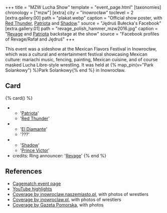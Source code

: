 +++
title = "MZW Lucha Show"
template = "event_page.html"
[taxonomies]
chronology = ["mzw"]
[extra]
city = "Inowrocław"
toclevel = 2
[extra.gallery.00]
path = "plakat.webp"
caption = "Official show poster, with [Red Thunder](@/w/red-thunder.md), [Patriota](@/w/jedrus-bulecka.md) and [Shadow](@/w/shadow.md)."
source = "Jędruś Bułecka's Facebook"
[extra.gallery.01]
path = "revage_polish_hammer_mzw2016.jpg"
caption = "[Revage](@/w/rafael-kid.md) and [Patriota](@/w/jedrus-bulecka.md) backstage at the show"
source = "Facebook profiles of Revage/Rafał and Jędruś"
+++

This event was a sideshow at the Mexican Flavors Festival in Inowrocław, which was a cultural and entertainment festival showcasing Mexican culture: mariachi music, fencing, painting, Mexican cuisine, and of course masked Lucha Libre-style wrestling. It was held at {% map_pin(v="Park Solankowy") %}Park Solankowy{% end %} in Inowrocław.

## Card

{% card() %}
- - '[Patriota](@/w/jedrus-bulecka.md)'
  - '[Red Thunder](@/w/red-thunder.md)'
- - '[El Diamante](@/w/asmund.md)'
  - '???'
- - '[Shadow](@/w/shadow.md)'
  - '[Prince Victor](@/w/vic-golden.md)'
- credits:
    Ring announcer: '[Revage](@/w/rafael-kid.md)'
{% end %}

## References

* [Cagematch event page](https://www.cagematch.net/?id=1&nr=322459)
* [YouTube highlights](https://www.youtube.com/watch?v=Wucpm6M5WEQ)
* [Coverage by inowroclaw.naszemiasto.pl](https://inowroclaw.naszemiasto.pl/klimat-meksykanski-zagoscil-w-solankach/ar/c2-3853156), with photos of wrestlers
* [Coverage by inowroclaw.pl](https://www.inowroclaw.pl/aktualnosc-336-meksyk_w_parku_solankowym.html), with photos of wrestlers
* [Coverage by Gazeta Pomorska](https://pomorska.pl/meksykanski-festiwal-smakow-w-inowroclawiu-zdjecia/ar/10613970), with photos
